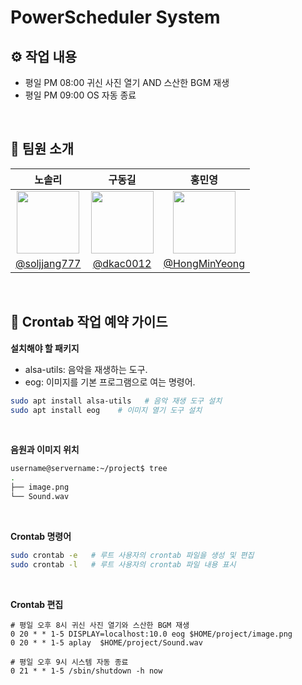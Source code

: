 #   PowerScheduler System

## ⚙ 작업 내용
- 평일 PM 08:00 귀신 사진 열기 AND 스산한 BGM 재생
- 평일 PM 09:00 OS 자동 종료
<br/>

## 👥 팀원 소개

| 노솔리 | 구동길 | 홍민영 |
|:-----------:|:-----------:|:-----------:|
| <img width="100px" src="https://avatars.githubusercontent.com/soljjang777" /> | <img width="100px" src="https://avatars.githubusercontent.com/dkac0012"/> | <img width="100px" src="https://avatars.githubusercontent.com/u/65701100?v=4"/> |
| [@soljjang777](https://github.com/soljjang777) | [@dkac0012](https://github.com/dkac0012) | [@HongMinYeong](https://github.com/HongMinYeong) |
<br/>

## 🔧 Crontab 작업 예약 가이드
**설치해야 할 패키지**  <br/>
 - alsa-utils: 음악을 재생하는 도구.
 - eog: 이미지를 기본 프로그램으로 여는 명령어.
 ```bash
sudo apt install alsa-utils   # 음악 재생 도구 설치
sudo apt install eog    # 이미지 열기 도구 설치
```
<br/>

**음원과 이미지 위치**  
 ```bash
username@servername:~/project$ tree
.
├── image.png
└── Sound.wav
```
<br/>

**Crontab 명령어**
 ```bash
sudo crontab -e   # 루트 사용자의 crontab 파일을 생성 및 편집
sudo crontab -l   # 루트 사용자의 crontab 파일 내용 표시
```
<br/>

**Crontab 편집**
```crontab
# 평일 오후 8시 귀신 사진 열기와 스산한 BGM 재생
0 20 * * 1-5 DISPLAY=localhost:10.0 eog $HOME/project/image.png
0 20 * * 1-5 aplay  $HOME/project/Sound.wav

# 평일 오후 9시 시스템 자동 종료
0 21 * * 1-5 /sbin/shutdown -h now
```

